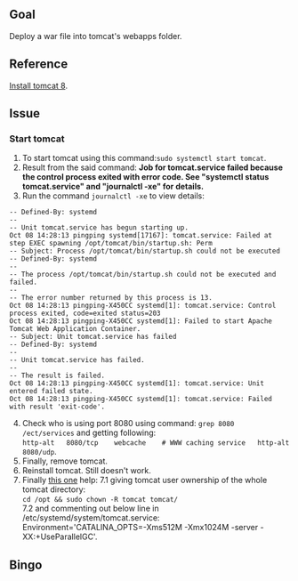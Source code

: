 ## Goal
Deploy a war file into tomcat's webapps folder.

## Reference
[Install tomcat 8](https://www.digitalocean.com/community/tutorials/how-to-install-apache-tomcat-8-on-ubuntu-16-04). 

## Issue  
### Start tomcat 
1. To start tomcat using this command:`sudo systemctl start tomcat`.   
2. Result from the said command: 
**Job for tomcat.service failed because the control process exited with error code. 
See "systemctl status tomcat.service" and "journalctl -xe" for details.**   
3. Run the command `journalctl -xe` to view details:
```
-- Defined-By: systemd
-- 
-- Unit tomcat.service has begun starting up.
Oct 08 14:28:13 pingping systemd[17167]: tomcat.service: Failed at step EXEC spawning /opt/tomcat/bin/startup.sh: Perm
-- Subject: Process /opt/tomcat/bin/startup.sh could not be executed
-- Defined-By: systemd
-- 
-- The process /opt/tomcat/bin/startup.sh could not be executed and failed.
-- 
-- The error number returned by this process is 13.
Oct 08 14:28:13 pingping-X450CC systemd[1]: tomcat.service: Control process exited, code=exited status=203
Oct 08 14:28:13 pingping-X450CC systemd[1]: Failed to start Apache Tomcat Web Application Container.
-- Subject: Unit tomcat.service has failed
-- Defined-By: systemd
-- 
-- Unit tomcat.service has failed.
-- 
-- The result is failed.
Oct 08 14:28:13 pingping-X450CC systemd[1]: tomcat.service: Unit entered failed state.
Oct 08 14:28:13 pingping-X450CC systemd[1]: tomcat.service: Failed with result 'exit-code'.
```     
4. Check who is using port 8080 using command: `grep 8080 /ect/services` and getting following:     
`http-alt	8080/tcp	webcache	# WWW caching service  
http-alt	8080/udp`.  
5. Finally, remove tomcat.   
6. Reinstall tomcat. Still doesn't work.   
7. Finally [this one](http://unix.stackexchange.com/questions/235891/tomcat-8-will-not-start-after-initial-install) help: 
7.1 giving tomcat user ownership of the whole tomcat directory:  
`cd /opt && sudo chown -R tomcat tomcat/`  
7.2 and commenting out below line in /etc/systemd/system/tomcat.service:  
Environment='CATALINA_OPTS=-Xms512M -Xmx1024M -server -XX:+UseParallelGC'.  

## Bingo



